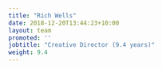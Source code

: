```yaml
---
title: "Rich Wells"
date: 2018-12-20T13:44:23+10:00
layout: team
promoted: ''
jobtitle: "Creative Director (9.4 years)"
weight: 9.4
---
```

